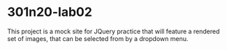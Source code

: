 # 301n20-lab02

This project is a mock site for JQuery practice that will feature a rendered set of images, that can be selected from by a dropdown menu.
